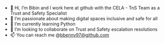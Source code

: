 - 👋 Hi, I’m Bibin and I work here at github with the CELA - TnS Team as a Trust and Safety Specialist 
- 👀 I’m passionate about making digital spaces inclusive and safe for all
- 🌱 I’m currently learning Python
- 💞️ I’m looking to collaborate on Trust and Safety escalation resolutions 
- 📫 You can reach me @bbenny97@github.com

<!---
bbenny97/bbenny97 is a ✨ special ✨ repository because its `README.md` (this file) appears on your GitHub profile.
You can click the Preview link to take a look at your changes.
--->
